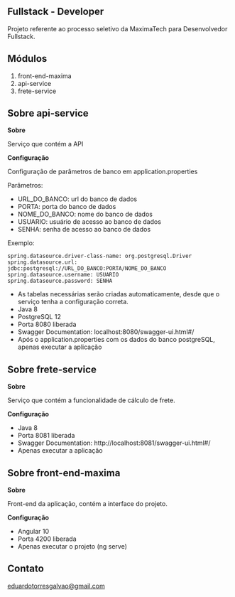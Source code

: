 ## Fullstack - Developer

Projeto referente ao processo seletivo da MaximaTech para Desenvolvedor Fullstack.

## Módulos

1. front-end-maxima
2. api-service
3. frete-service

## Sobre api-service

**Sobre**

Serviço que contém a API

**Configuração**

Configuração de parâmetros de banco em application.properties

Parâmetros:
* URL_DO_BANCO: url do banco de dados
* PORTA: porta do banco de dados
* NOME_DO_BANCO: nome do banco de dados
* USUARIO: usuário de acesso ao banco de dados
* SENHA: senha de acesso ao banco de dados

Exemplo:
```properties
spring.datasource.driver-class-name: org.postgresql.Driver
spring.datasource.url: jdbc:postgresql://URL_DO_BANCO:PORTA/NOME_DO_BANCO
spring.datasource.username: USUARIO
spring.datasource.password: SENHA
```

* As tabelas necessárias serão criadas automaticamente, desde que o serviço tenha a configuração correta.
* Java 8
* PostgreSQL 12
* Porta 8080 liberada
* Swagger Documentation: localhost:8080/swagger-ui.html#/
* Após o application.properties com os dados do banco postgreSQL, apenas executar a aplicação

## Sobre frete-service

**Sobre**

Serviço que contém a funcionalidade de cálculo de frete.

**Configuração**

* Java 8
* Porta 8081 liberada
* Swagger Documentation: http://localhost:8081/swagger-ui.html#/
* Apenas executar a aplicação

## Sobre front-end-maxima

**Sobre**

Front-end da aplicação, contém a interface do projeto.

**Configuração**

* Angular 10
* Porta 4200 liberada
* Apenas executar o projeto (ng serve)

## Contato
eduardotorresgalvao@gmail.com
